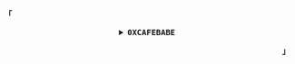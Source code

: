 <p align="left"><b>「</b></p>
<details align="center">
<summary>
   <samp><strong>0XCAFEBABE</strong></samp>
  </summary>
   <samp><sub>Hi there!</sub></samp>
   <br />
   <br />
</details>
<p align="right"><b>」</b></p>